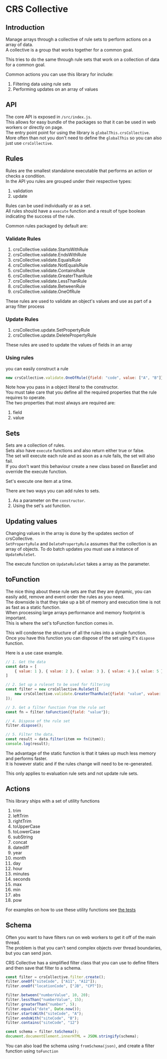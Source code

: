 # CRS Collective

## Introduction

Manage arrays through a collective of rule sets to perform actions on a array of data.  
A collective is a group that works together for a common goal.  

This tries to do the same through rule sets that work on a collection of data for a common goal.

Common actions you can use this library for include:

1. Filtering data using rule sets
1. Performing updates on an array of values

## API

The core API is exposed in `/src/index.js`.   
This allows for easy bundle of the packages so that it can be used in web workers or directly on page.  
The entry point point for using the library is `globalThis.crsCollective`.  
More often than not you don't need to define the `globalThis` so you can also just use `crsCollective`. 

## Rules

Rules are the smallest standalone executable that performs an action or checks a condition.  
In the API you rules are grouped under their respective types:

1. validation
1. update

Rules can be used individually or as a set.  
All rules should have a `execute` function and a result of type boolean indicating the success of the rule.

Common rules packaged by default are:

### Validate Rules

1. crsCollective.validate.StartsWithRule
1. crsCollective.validate.EndsWithRule
1. crsCollective.validate.EqualsRule
1. crsCollective.validate.NotEqualsRule
1. crsCollective.validate.ContainsRule
1. crsCollective.validate.GreaterThanRule
1. crsCollective.validate.LessThanRule
1. crsCollective.validate.BetweenRule
1. crsCollective.validate.OneOfRule

These rules are used to validate an object's values and use as part of a array filter process

### Update Rules

1. crsCollective.update.SetPropertyRule
1. crsCollective.update.DeletePropertyRule

These rules are used to update the values of fields in an array

### Using rules

you can easily construct a rule 
```js
new crsCollective.validate.OneOfRule({field: "code", value: ["A", "B"]})
```

Note how you pass in a object literal to the constructor.  
You must take care that you define all the required properties that the rule requires to operate.  
The two properties that most always are required are:

1. field
1. value

## Sets 

Sets are a collection of rules.  
Sets also have `execute` functions and also return either true or false.  
The set will execute each rule and as soon as a rule fails, the set will also fail.  
If you don't want this behaviour create a new class based on BaseSet and override the execute function.

Set's execute one item at a time.  

There are two ways you can add rules to sets.

1. As a parameter on the `constructor`.
1. Using the set's `add` function.

## Updating values

Changing values in the array is done by the updates section of crsCollective.  
`SetPropertyRule` and `DeletePropertyRule` assumes that the collection is an array of objects.
To do batch updates you must use a instance of `UpdateRuleSet`.

The execute function on `UpdateRuleSet` takes a array as the parameter.

## toFunction

The nice thing about these rule sets are that they are dynamic, you can easily add, remove and event order the rules as you need.  
The downside is that they take up a bit of memory and execution time is not as fast as a static function.  
When processing large arrays performance and memory footprint is important.  
This is where the set's toFunction function comes in.  

This will condense the structure of all the rules into a single function.  
Once you have this function you can dispose of the set using it's `dispose` function.

Here is a use case example.

```js
// 1. Get the data
const data = [
    { value: 1 }, { value: 2 }, { value: 3 }, { value: 4 },{ value: 5 }
]

// 2. Set up a ruleset to be used for filtering
const filter = new crsCollective.RuleSet([
    new crsCollective.validate.GreaterThanRule({field: "value", value: 2})
]);

// 3. Get a filter function from the rule set
const fn = filter.toFunction({field: "value"});

// 4. Dispose of the rule set
filter.dispose();

// 5. Filter the data.
const result = data.filter(item => fn(item));
console.log(result);
```

The advantage of the static function is that it takes up much less memory and performs faster.  
It is however static and if the rules change will need to be re-generated.

This only applies to evaluation rule sets and not update rule sets.

## Actions

This library ships with a set of utility functions

1. trim
1. leftTrim
1. rightTrim
1. toUpperCase
1. toLowerCase
1. subString
1. concat
1. datediff
1. year
1. month
1. day
1. hour
1. minutes
1. seconds
1. max
1. min
1. abs
1. pow

For examples on how to use these utility functions see [the tests](https://github.com/caperaven/crs-collective/blob/master/test/processors/actions.test.js)

## Schema

Often you want to have filters run on web workers to get it off of the main thread.  
The problem is that you can't send complex objects over thread boundaries, but you can send json.

CRS Collective has a simplified filter class that you can use to define filters and then save that filter to a schema.

```js
const filter = crsCollective.filter.create();
filter.oneOf("siteCode", ["A11", "A12"]);
filter.oneOf("locationCode", ["JB", "CPT"]);

filter.between("numberValue", 10, 20);
filter.lessThan("numberValue", 15);
filter.greaterThan("number", 5);
filter.equals("date", Date.now());
filter.startsWith("siteCode", "A");
filter.endsWith("siteCode", "B");
filter.contains("siteCode", "12")

const schema = filter.toSchema();
document.documentElement.innerHTML = JSON.stringify(schema);
```

You can also load the schema using `fromSchema(json)`, and create a filter function using `toFunction`